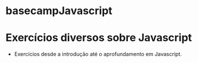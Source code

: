 # basecampJavascript
<h1>Exercícios diversos sobre Javascript </h1> 

- Exercícios desde a introdução até o aprofundamento em Javascript.
